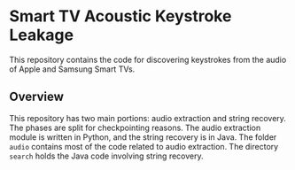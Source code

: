 # Smart TV Acoustic Keystroke Leakage
This repository contains the code for discovering keystrokes from the audio of Apple and Samsung Smart TVs.

## Overview
This repository has two main portions: audio extraction and string recovery. The phases are split for checkpointing reasons. The audio extraction module is written in Python, and the string recovery is in Java. The folder `audio` contains most of the code related to audio extraction. The directory `search` holds the Java code involving string recovery.





